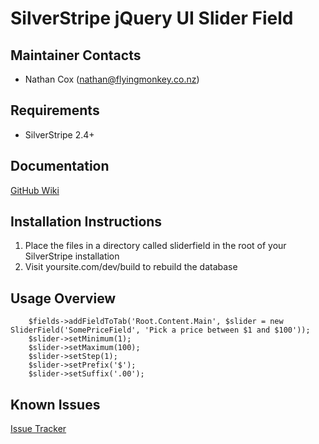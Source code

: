 SilverStripe jQuery UI Slider Field
===================================

Maintainer Contacts
-------------------
*  Nathan Cox (<nathan@flyingmonkey.co.nz>)

Requirements
------------
* SilverStripe 2.4+

Documentation
-------------
[GitHub Wiki](https://github.com/nathancox/silverstripe-sliderfield)

Installation Instructions
-------------------------

1. Place the files in a directory called sliderfield in the root of your SilverStripe installation
2. Visit yoursite.com/dev/build to rebuild the database

Usage Overview
--------------

		$fields->addFieldToTab('Root.Content.Main', $slider = new SliderField('SomePriceField', 'Pick a price between $1 and $100'));
		$slider->setMinimum(1);
		$slider->setMaximum(100);
		$slider->setStep(1);
		$slider->setPrefix('$');
		$slider->setSuffix('.00');




Known Issues
------------
[Issue Tracker](https://github.com/nathancox/silverstripe-sliderfield/issues)